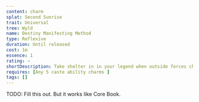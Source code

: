 ```yaml
---
content: charm
splat: Second Sunrise
trait: Universal
tree: Wyld
name: Destiny Manifesting Method
type: Reflexive
duration: Until released
cost: 1m
essence: 1
rating: ~
shortDescription: Take shelter in in your legend when outside forces change you.
requires: [Any 5 caste ability charms ]
tags: []
---
```


TODO: Fill this out. But it works like Core Book.
